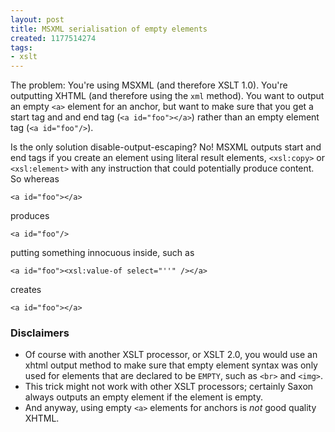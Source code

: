 ```yaml
---
layout: post
title: MSXML serialisation of empty elements
created: 1177514274
tags:
- xslt
---
```

The problem: You're using MSXML (and therefore XSLT 1.0). You're outputting XHTML (and therefore using the `xml` method). You want to output an empty `<a>` element for an anchor, but want to make sure that you get a start tag and and end tag (`<a id="foo"></a>`) rather than an empty element tag (`<a id="foo"/>`).

Is the only solution disable-output-escaping? <!--break--> No! MSXML outputs start and end tags if you create an element using literal result elements, `<xsl:copy>` or `<xsl:element>` with any instruction that could potentially produce content. So whereas

    <a id="foo"></a>

produces

    <a id="foo"/>

putting something innocuous inside, such as

    <a id="foo"><xsl:value-of select="''" /></a>

creates

    <a id="foo"></a>

### Disclaimers ###

 *  Of course with another XSLT processor, or XSLT 2.0, you would use an xhtml output method to make sure that empty element syntax was only used for elements that are declared to be `EMPTY`, such as `<br>` and `<img>`.
 *  This trick might not work with other XSLT processors; certainly Saxon always outputs an empty element if the element is empty.
 *  And anyway, using empty `<a>` elements for anchors is *not* good quality XHTML.
